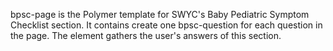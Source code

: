 bpsc-page is the Polymer template for SWYC's Baby Pediatric Symptom Checklist section.
It contains create one bpsc-question for each question in the page.
The element gathers the user's answers of this section.


